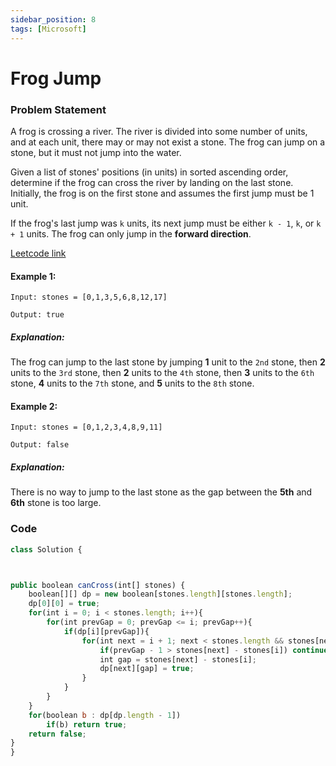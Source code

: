 ```yaml
---
sidebar_position: 8
tags: [Microsoft]
---
```


# Frog Jump

### Problem Statement

A frog is crossing a river. The river is divided into some number of units, and at each unit, there may or may not exist a stone. The frog can jump on a stone, but it must not jump into the water.

Given a list of stones' positions (in units) in sorted ascending order, determine if the frog can cross the river by landing on the last stone. Initially, the frog is on the first stone and assumes the first jump must be 1 unit.

If the frog's last jump was `k` units, its next jump must be either `k - 1`, `k`, or `k + 1` units. The frog can only jump in the **forward direction**.

[Leetcode link](https://leetcode.com/problems/frog-jump/)

#### Example 1:

```
Input: stones = [0,1,3,5,6,8,12,17]

Output: true
```

##### Explanation:

The frog can jump to the last stone by jumping **1** unit to the `2nd` stone, then **2** units to the `3rd` stone, then **2** units to the `4th` stone, then **3** units to the `6th` stone, **4** units to the `7th` stone, and **5** units to the `8th` stone.

#### Example 2:

```
Input: stones = [0,1,2,3,4,8,9,11]

Output: false
```

##### Explanation:

There is no way to jump to the last stone as the gap between the **5th** and **6th** stone is too large.

### Code

```jsx title="Java Code"
class Solution {



public boolean canCross(int[] stones) {
    boolean[][] dp = new boolean[stones.length][stones.length];
    dp[0][0] = true;
    for(int i = 0; i < stones.length; i++){
        for(int prevGap = 0; prevGap <= i; prevGap++){
            if(dp[i][prevGap]){
                for(int next = i + 1; next < stones.length && stones[next] - stones[i] <= prevGap + 1 ; next++){
                    if(prevGap - 1 > stones[next] - stones[i]) continue;
                    int gap = stones[next] - stones[i];
                    dp[next][gap] = true;
                }
            }
        }
    }
    for(boolean b : dp[dp.length - 1])
        if(b) return true;
    return false;
}
}
```
